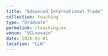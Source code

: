 ```yaml
---
title: "Advanced International Trade"
collection: teaching
type: "Graduate"
permalink: /teaching/ex
venue: "UCLouvain"
date: 2026-01-01
location: "LLN"
---
```

